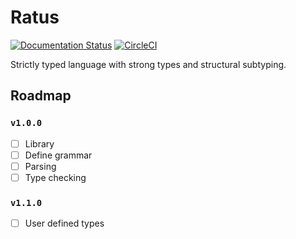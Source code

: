 # Ratus

[![Documentation Status](https://readthedocs.org/projects/ratus/badge/?version=latest)](https://ratus.readthedocs.io/en/latest/?badge=latest)
[![CircleCI](https://circleci.com/gh/nick96/ratus.svg?style=svg)](https://circleci.com/gh/nick96/ratus)

Strictly typed language with strong types and structural subtyping.

## Roadmap

### `v1.0.0`

- [ ] Library
- [ ] Define grammar
- [ ] Parsing
- [ ] Type checking

### `v1.1.0`

- [ ] User defined types

